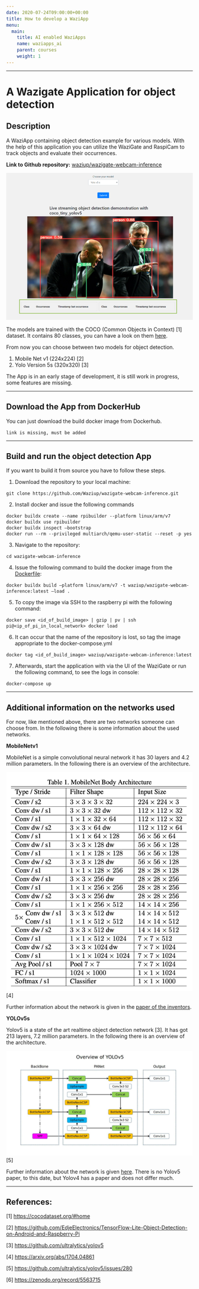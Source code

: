 ```yaml
---
date: 2020-07-24T09:00:00+00:00
title: How to develop a WaziApp
menu:
  main:
    title: AI enabled WaziApps
    name: waziapps_ai
    parent: courses
    weight: 1
---
```


___________________________________________________________________________________________________________________

A Wazigate Application for object detection
===========================================

Description
-----------

A WaziApp containing object detection example for various models. With the help of this application you can utilize the WaziGate and RaspiCam to track objects and evaluate their occurrences.

**Link to Github repository:** [waziup/wazigate-webcam-inference](https://github.com/Waziup/wazigate-webcam-inference)

![This is a screenshot with an example picture, made with my webcam. Just joking, obviously not made with my webcam!](./media/wazigate-webcam-inference.png)

The models are trained with the COCO (Common Objects in Context) [1] dataset. It contains 80 classes, you can have a look on them [here](coco_tiny_yolov5/labelmap.txt "labelmap.txt"). 

From now you can choose between two models for object detection.

1. Mobile Net v1 (224x224) [2]
2. Yolo Version 5s (320x320) [3]

The App is in an early stage of development, it is still work in progress, some features are missing.

___________________________________________________________________________________________________________________

Download the App from DockerHub
-------------------------------

You can just download the build docker image from Dockerhub.

```
link is missing, must be added
```

___________________________________________________________________________________________________________________

Build and run the object detection App
--------------------------------------

If you want to build it from source you have to follow these steps.

1. Download the repository to your local machine:

```
git clone https://github.com/Waziup/wazigate-webcam-inference.git
```

2. Install docker and issue the following commands

```
docker buildx create --name rpibuilder --platform linux/arm/v7
docker buildx use rpibuilder 
docker buildx inspect –bootstrap
docker run --rm --privileged multiarch/qemu-user-static --reset -p yes
```

3. Navigate to the repository:

```
cd wazigate-webcam-inference
```

4. Issue the following command to build the docker image from the [Dockerfile](https://github.com/Waziup/wazigate-webcam-inference/blob/main/Dockerfile "Dockerfile"):

```
docker buildx build –platform linux/arm/v7 -t waziup/wazigate-webcam-inference:latest –load .
```

5. To copy the image via SSH to the raspberry pi with the following command:

```
docker save <id_of_build_image> | gzip | pv | ssh pi@<ip_of_pi_in_local_network> docker load
```

6. It can occur that the name of the repository is lost, so tag the image appropriate to the docker-compose.yml

```
docker tag <id_of_build_image> waziup/wazigate-webcam-inference:latest
```

7. Afterwards, start the application with via the UI of the WaziGate or run the following command, to see the logs in console:

```
docker-compose up
```

___________________________________________________________________________________________________________________

Additional information on the networks used
-------------------------------------------

For now, like mentioned above, there are two networks someone can choose from. In the following there is some information about the used networks.

**MobileNetv1**

MobileNet is a simple convolutional neural network it has 30 layers and 4.2 million parameters. In the following there is an overview of the architecture.

![Architecture overview of MobileNetv1](./media/mobilenetv1_architecture.png) [4]

Further information about the network is given in the [paper of the inventors](https://arxiv.org/abs/1704.04861). 

**YOLOv5s**

Yolov5 is a state of the art realtime object detection network [3]. It has got 213 layers, 7.2 million parameters. In the following there is an overview of the architecture.

![Architecture overview of Yolov5s](./media/yolov5_architecture.jpg) [5]

Further information about the network is given [here](https://arxiv.org/abs/1704.04861). There is no Yolov5 paper, to this date, but Yolov4 has a paper and does not differ much.

___________________________________________________________________________________________________________________

References:
----------

[1] https://cocodataset.org/#home

[2] https://github.com/EdjeElectronics/TensorFlow-Lite-Object-Detection-on-Android-and-Raspberry-Pi

[3] https://github.com/ultralytics/yolov5

[4] https://arxiv.org/abs/1704.04861

[5] https://github.com/ultralytics/yolov5/issues/280

[6] https://zenodo.org/record/5563715

